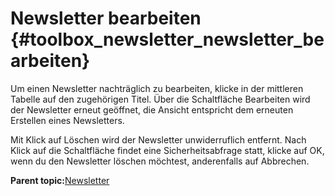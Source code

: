 # Newsletter bearbeiten {#toolbox_newsletter_newsletter_bearbeiten}

Um einen Newsletter nachträglich zu bearbeiten, klicke in der mittleren Tabelle auf den zugehörigen Titel. Über die Schaltfläche Bearbeiten wird der Newsletter erneut geöffnet, die Ansicht entspricht dem erneuten Erstellen eines Newsletters.

Mit Klick auf Löschen wird der Newsletter unwiderruflich entfernt. Nach Klick auf die Schaltfläche findet eine Sicherheitsabfrage statt, klicke auf OK, wenn du den Newsletter löschen möchtest, anderenfalls auf Abbrechen.

**Parent topic:**[Newsletter](9_5_Newsletter.md)

